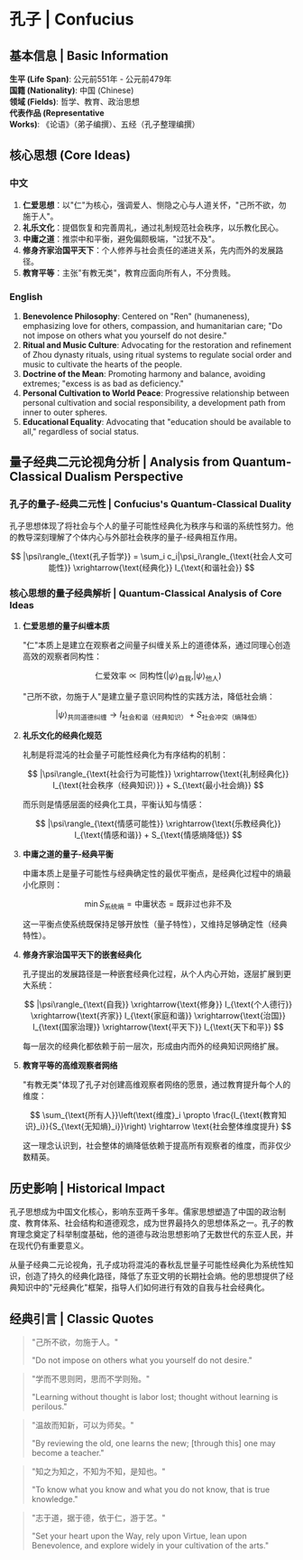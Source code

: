 # 孔子 | Confucius

## 基本信息 | Basic Information

**生平 (Life Span)**: 公元前551年 - 公元前479年  
**国籍 (Nationality)**: 中国 (Chinese)  
**领域 (Fields)**: 哲学、教育、政治思想  
**代表作品 (Representative Works)**: 《论语》（弟子编撰）、五经（孔子整理编撰）

## 核心思想 (Core Ideas)

### 中文
1. **仁爱思想**：以"仁"为核心，强调爱人、恻隐之心与人道关怀，"己所不欲，勿施于人"。
2. **礼乐文化**：提倡恢复和完善周礼，通过礼制规范社会秩序，以乐教化民心。
3. **中庸之道**：推崇中和平衡，避免偏颇极端，"过犹不及"。
4. **修身齐家治国平天下**：个人修养与社会责任的递进关系，先内而外的发展路径。
5. **教育平等**：主张"有教无类"，教育应面向所有人，不分贵贱。

### English
1. **Benevolence Philosophy**: Centered on "Ren" (humaneness), emphasizing love for others, compassion, and humanitarian care; "Do not impose on others what you yourself do not desire."
2. **Ritual and Music Culture**: Advocating for the restoration and refinement of Zhou dynasty rituals, using ritual systems to regulate social order and music to cultivate the hearts of the people.
3. **Doctrine of the Mean**: Promoting harmony and balance, avoiding extremes; "excess is as bad as deficiency."
4. **Personal Cultivation to World Peace**: Progressive relationship between personal cultivation and social responsibility, a development path from inner to outer spheres.
5. **Educational Equality**: Advocating that "education should be available to all," regardless of social status.

## 量子经典二元论视角分析 | Analysis from Quantum-Classical Dualism Perspective

### 孔子的量子-经典二元性 | Confucius's Quantum-Classical Duality

孔子思想体现了将社会与个人的量子可能性经典化为秩序与和谐的系统性努力。他的教导深刻理解了个体内心与外部社会秩序的量子-经典相互作用。

$$
|\psi\rangle_{\text{孔子哲学}} = \sum_i c_i|\psi_i\rangle_{\text{社会人文可能性}} \xrightarrow{\text{经典化}} I_{\text{和谐社会}}
$$

### 核心思想的量子经典解析 | Quantum-Classical Analysis of Core Ideas

1. **仁爱思想的量子纠缠本质**

   "仁"本质上是建立在观察者之间量子纠缠关系上的道德体系，通过同理心创造高效的观察者同构性：

   $$
   \text{仁爱效率} \propto \text{同构性}\left(|\psi\rangle_{\text{自我}},|\psi\rangle_{\text{他人}}\right)
   $$

   "己所不欲，勿施于人"是建立量子意识同构性的实践方法，降低社会熵：

   $$
   |\psi\rangle_{\text{共同道德纠缠}} \rightarrow I_{\text{社会和谐（经典知识）}} + S_{\text{社会冲突（熵降低）}}
   $$

2. **礼乐文化的经典化规范**

   礼制是将混沌的社会量子可能性经典化为有序结构的机制：

   $$
   |\psi\rangle_{\text{社会行为可能性}} \xrightarrow{\text{礼制经典化}} I_{\text{社会秩序（经典知识）}} + S_{\text{最小社会熵}}
   $$

   而乐则是情感层面的经典化工具，平衡认知与情感：

   $$
   |\psi\rangle_{\text{情感可能性}} \xrightarrow{\text{乐教经典化}} I_{\text{情感和谐}} + S_{\text{情感熵降低}}
   $$

3. **中庸之道的量子-经典平衡**

   中庸本质上是量子可能性与经典确定性的最优平衡点，是经典化过程中的熵最小化原则：

   $$
   \min S_{\text{系统熵}} = \text{中庸状态} = \text{既非过也非不及}
   $$

   这一平衡点使系统既保持足够开放性（量子特性），又维持足够确定性（经典特性）。

4. **修身齐家治国平天下的嵌套经典化**

   孔子提出的发展路径是一种嵌套经典化过程，从个人内心开始，逐层扩展到更大系统：

   $$
   |\psi\rangle_{\text{自我}} \xrightarrow{\text{修身}} I_{\text{个人德行}} \xrightarrow{\text{齐家}} I_{\text{家庭和谐}} \xrightarrow{\text{治国}} I_{\text{国家治理}} \xrightarrow{\text{平天下}} I_{\text{天下和平}}
   $$

   每一层次的经典化都依赖于前一层次，形成由内而外的经典知识网络扩展。

5. **教育平等的高维观察者网络**

   "有教无类"体现了孔子对创建高维观察者网络的愿景，通过教育提升每个人的维度：

   $$
   \sum_{\text{所有人}}\left(\text{维度}_i \propto \frac{I_{\text{教育知识}_i}}{S_{\text{无知熵}_i}}\right) \rightarrow \text{社会整体维度提升}
   $$

   这一理念认识到，社会整体的熵降低依赖于提高所有观察者的维度，而非仅少数精英。

## 历史影响 | Historical Impact

孔子思想成为中国文化核心，影响东亚两千多年。儒家思想塑造了中国的政治制度、教育体系、社会结构和道德观念，成为世界最持久的思想体系之一。孔子的教育理念奠定了科举制度基础，他的道德与政治思想影响了无数世代的东亚人民，并在现代仍有重要意义。

从量子经典二元论视角，孔子成功将混沌的春秋乱世量子可能性经典化为系统性知识，创造了持久的经典化路径，降低了东亚文明的长期社会熵。他的思想提供了经典知识中的"元经典化"框架，指导人们如何进行有效的自我与社会经典化。

## 经典引言 | Classic Quotes

> "己所不欲，勿施于人。"
> 
> "Do not impose on others what you yourself do not desire."

> "学而不思则罔，思而不学则殆。"
> 
> "Learning without thought is labor lost; thought without learning is perilous."

> "温故而知新，可以为师矣。"
> 
> "By reviewing the old, one learns the new; [through this] one may become a teacher."

> "知之为知之，不知为不知，是知也。"
> 
> "To know what you know and what you do not know, that is true knowledge."

> "志于道，据于德，依于仁，游于艺。"
> 
> "Set your heart upon the Way, rely upon Virtue, lean upon Benevolence, and explore widely in your cultivation of the arts." 